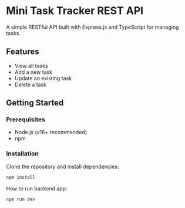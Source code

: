 # Mini Task Tracker REST API

A simple RESTful API built with Express.js and TypeScript for managing tasks.

## Features

- View all tasks
- Add a new task
- Update an existing task
- Delete a task

## Getting Started

### Prerequisites

- Node.js (v16+ recommended)
- npm

### Installation

Clone the repository and install dependencies:

```bash
npm install
```

How to run backend app:

```bash
npm run dev
```
